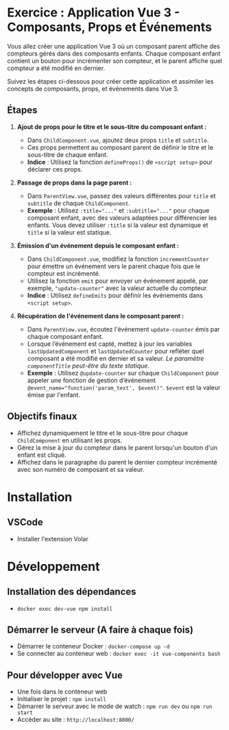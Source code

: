 # Exercice : Application Vue 3 - Composants, Props et Événements

Vous allez créer une application Vue 3 où un composant parent affiche des compteurs gérés dans des composants enfants. Chaque composant enfant contient un bouton pour incrémenter son compteur, et le parent affiche quel compteur a été modifié en dernier.

Suivez les étapes ci-dessous pour créer cette application et assimiler les concepts de composants, props, et événements dans Vue 3.

## Étapes
1. **Ajout de props pour le titre et le sous-titre du composant enfant :**
   - Dans `ChildComponent.vue`, ajoutez deux props `title` et `subtitle`.
   - Ces props permettent au composant parent de définir le titre et le sous-titre de chaque enfant.
   - **Indice** : Utilisez la fonction `defineProps()` de `<script setup>` pour déclarer ces props.

2. **Passage de props dans la page parent :**
   - Dans `ParentView.vue`, passez des valeurs différentes pour `title` et `subtitle` de chaque `ChildComponent`.
   - **Exemple** : Utilisez `:title="..."` et `:subtitle="..."` pour chaque composant enfant, avec des valeurs adaptées pour différencier les enfants. Vous devez utiliser `:title` si la valeur est dynamique et `title` si la valeur est statique.

3. **Émission d'un événement depuis le composant enfant :**
   - Dans `ChildComponent.vue`, modifiez la fonction `incrementCounter` pour émettre un événement vers le parent chaque fois que le compteur est incrémenté.
   - Utilisez la fonction `emit` pour envoyer un événement appelé, par exemple, `"update-counter"` avec la valeur actuelle du compteur.
   - **Indice** : Utilisez `defineEmits` pour définir les événements dans `<script setup>`.

4. **Récupération de l'événement dans le composant parent :**
   - Dans `ParentView.vue`, écoutez l'événement `update-counter` émis par chaque composant enfant.
   - Lorsque l’événement est capté, mettez à jour les variables `lastUpdatedComponent` et `lastUpdatedCounter` pour refléter quel composant a été modifié en dernier et sa valeur. *Le paramètre `componentTitle` peut-être du texte statique*.
   - **Exemple** : Utilisez `@update-counter` sur chaque `ChildComponent` pour appeler une fonction de gestion d’événement `@event_name="function('param_text', $event)"`. `$event` est la valeur émise par l'enfant.

## Objectifs finaux
- Affichez dynamiquement le titre et le sous-titre pour chaque `ChildComponent` en utilisant les props.
- Gérez la mise à jour du compteur dans le parent lorsqu'un bouton d'un enfant est cliqué.
- Affichez dans le paragraphe du parent le dernier compteur incrémenté avec son numéro de composant et sa valeur.


# Installation

## VSCode
- Installer l'extension Volar

# Développement

## Installation des dépendances
- `docker exec dev-vue npm install`

## Démarrer le serveur (A faire à chaque fois)
- Démarrer le conteneur Docker : `docker-compose up -d`
- Se connecter au conteneur web : `docker exec -it vue-components bash`


## Pour développer avec Vue
- Une fois dans le conteneur web
- Initialiser le projet : `npm install`
- Démarrer le serveur avec le mode de watch : `npm run dev` ou `npm run start`
- Accéder au site : `http://localhost:8000/`

